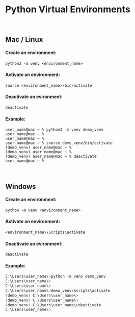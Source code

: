 # Python Virtual Environments

<br>

## Mac / Linux

#### Create an environment:
```
python3 -m venv <environment_name>
```

#### Activate an environment:
```
source <environment_name>/bin/activate
```

#### Deactivate an evironment:
```
deactivate
```

#### Example:
```
user_name@mac ~ % python3 -m venv demo_venv
user_name@mac ~ % 
user_name@mac ~ % 
user_name@mac ~ % source demo_venv/bin/activate
(demo_venv) user_name@mac ~ %
(demo_venv) user_name@mac ~ %
(demo_venv) user_name@mac ~ % deactivate
user_name@mac ~ % 
```

<br>

## Windows

#### Create an environment:
```
python -m venv <environment_name>
```

#### Activate an environment:
```
<environment_name>\Scripts\activate
```

#### Deactivate an evironment:
```
deactivate
```

#### Example:
```c
C:\Users\user_name\>python -m venv demo_venv
C:\Users\user_name\>
C:\Users\user_name\>
C:\Users\user_name\>demo_venv\Scripts\activate
(demo_venv) C:\Users\user_name\>
(demo_venv) C:\Users\user_name\>
(demo_venv) C:\Users\user_name\>deactivate
C:\Users\user_name\>
```
